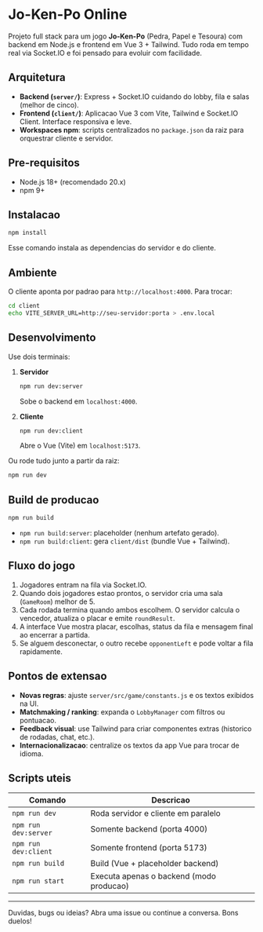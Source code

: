 # Jo-Ken-Po Online

Projeto full stack para um jogo **Jo-Ken-Po** (Pedra, Papel e Tesoura) com backend em Node.js e frontend em Vue 3 + Tailwind. Tudo roda em tempo real via Socket.IO e foi pensado para evoluir com facilidade.

## Arquitetura

- **Backend (`server/`)**: Express + Socket.IO cuidando do lobby, fila e salas (melhor de cinco).
- **Frontend (`client/`)**: Aplicacao Vue 3 com Vite, Tailwind e Socket.IO Client. Interface responsiva e leve.
- **Workspaces npm**: scripts centralizados no `package.json` da raiz para orquestrar cliente e servidor.

## Pre-requisitos

- Node.js 18+ (recomendado 20.x)
- npm 9+

## Instalacao

```bash
npm install
```

Esse comando instala as dependencias do servidor e do cliente.

## Ambiente

O cliente aponta por padrao para `http://localhost:4000`. Para trocar:

```bash
cd client
echo VITE_SERVER_URL=http://seu-servidor:porta > .env.local
```

## Desenvolvimento

Use dois terminais:

1. **Servidor**
   ```bash
   npm run dev:server
   ```
   Sobe o backend em `localhost:4000`.

2. **Cliente**
   ```bash
   npm run dev:client
   ```
   Abre o Vue (Vite) em `localhost:5173`.

Ou rode tudo junto a partir da raiz:

```bash
npm run dev
```

## Build de producao

```bash
npm run build
```

- `npm run build:server`: placeholder (nenhum artefato gerado).
- `npm run build:client`: gera `client/dist` (bundle Vue + Tailwind).

## Fluxo do jogo

1. Jogadores entram na fila via Socket.IO.
2. Quando dois jogadores estao prontos, o servidor cria uma sala (`GameRoom`) melhor de 5.
3. Cada rodada termina quando ambos escolhem. O servidor calcula o vencedor, atualiza o placar e emite `roundResult`.
4. A interface Vue mostra placar, escolhas, status da fila e mensagem final ao encerrar a partida.
5. Se alguem desconectar, o outro recebe `opponentLeft` e pode voltar a fila rapidamente.

## Pontos de extensao

- **Novas regras**: ajuste `server/src/game/constants.js` e os textos exibidos na UI.
- **Matchmaking / ranking**: expanda o `LobbyManager` com filtros ou pontuacao.
- **Feedback visual**: use Tailwind para criar componentes extras (historico de rodadas, chat, etc.).
- **Internacionalizacao**: centralize os textos da app Vue para trocar de idioma.

## Scripts uteis

| Comando              | Descricao                                             |
| -------------------- | ----------------------------------------------------- |
| `npm run dev`        | Roda servidor e cliente em paralelo                   |
| `npm run dev:server` | Somente backend (porta 4000)                          |
| `npm run dev:client` | Somente frontend (porta 5173)                         |
| `npm run build`      | Build (Vue + placeholder backend)                     |
| `npm run start`      | Executa apenas o backend (modo producao)              |

---

Duvidas, bugs ou ideias? Abra uma issue ou continue a conversa. Bons duelos!

